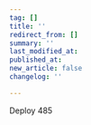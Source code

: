 ```yaml
---
tag: []
title: ''
redirect_from: []
summary: ''
last_modified_at: 
published_at: 
new_article: false
changelog: ''

---
```

Deploy 485